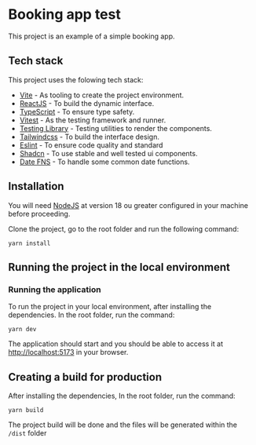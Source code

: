 # Booking app test

This project is an example of a simple booking app.

## Tech stack

This project uses the folowing tech stack:

- [Vite](https://vitejs.dev) - As tooling to create the project environment.
- [ReactJS](https://reactjs.org) - To build the dynamic interface.
- [TypeScript](https://www.typescriptlang.org) - To ensure type safety.
- [Vitest](https://vitest.dev) - As the testing framework and runner.
- [Testing Library](https://testing-library.com) - Testing utilities to render the components.
- [Tailwindcss](https://tailwindcss.com) - To build the interface design.
- [Eslint](https://eslint.org) - To ensure code quality and standard
- [Shadcn](https://ui.shadcn.com/) - To use stable and well tested ui components.
- [Date FNS](https://date-fns.org/) - To handle some common date functions.

## Installation

You will need [NodeJS](https://nodejs.org/en) at version 18 ou greater configured in your machine before proceeding.

Clone the project, go to the root folder and run the following command:

`yarn install`

## Running the project in the local environment

### Running the application

To run the project in your local environment, after installing the dependencies. In the root folder, run the command:

`yarn dev`

The application should start and you should be able to access it at [http://localhost:5173](http://localhost:5173) in your browser.

## Creating a build for production

After installing the dependencies, In the root folder, run the command:

`yarn build`

The project build will be done and the files will be generated within the `/dist` folder
